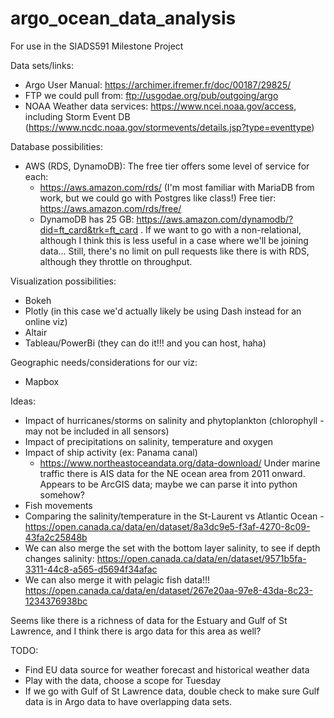 # argo_ocean_data_analysis
For use in the SIADS591 Milestone Project

Data sets/links:
* Argo User Manual: https://archimer.ifremer.fr/doc/00187/29825/
* FTP we could pull from: ftp://usgodae.org/pub/outgoing/argo
* NOAA Weather data services: https://www.ncei.noaa.gov/access, including Storm Event DB (https://www.ncdc.noaa.gov/stormevents/details.jsp?type=eventtype)

Database possibilities:
* AWS (RDS, DynamoDB): The free tier offers some level of service for each:
    * https://aws.amazon.com/rds/ (I'm most familiar with MariaDB from work, but we could go with Postgres like class!) 
    Free tier: https://aws.amazon.com/rds/free/
    * DynamoDB has 25 GB: https://aws.amazon.com/dynamodb/?did=ft_card&trk=ft_card . If we want to go with a non-relational, although
    I think this is less useful in a case where we'll be joining data... Still, there's no limit on pull requests like there is with RDS, 
    although they throttle on throughput.
    
Visualization possibilities:
* Bokeh
* Plotly (in this case we'd actually likely be using Dash instead for an online viz)
* Altair
* Tableau/PowerBi (they can do it!!! and you can host, haha)

Geographic needs/considerations for our viz:
* Mapbox 


Ideas:
- Impact of hurricanes/storms on salinity and phytoplankton (chlorophyll - may not be included in all sensors)
- Impact of precipitations on salinity, temperature and oxygen
- Impact of ship activity (ex: Panama canal)
    - https://www.northeastoceandata.org/data-download/ Under marine traffic there is AIS data for the NE ocean area from 2011 onward. 
    Appears to be ArcGIS data; maybe we can parse it into python somehow?
- Fish movements
- Comparing the salinity/temperature in the St-Laurent vs Atlantic Ocean - https://open.canada.ca/data/en/dataset/8a3dc9e5-f3af-4270-8c09-43fa2c25848b
- We can also merge the set with the bottom layer salinity, to see if depth changes salinity: https://open.canada.ca/data/en/dataset/9571b5fa-3311-44c8-a565-d5694f34afac
- We can also merge it with pelagic fish data!!! https://open.canada.ca/data/en/dataset/267e20aa-97e8-43da-8c23-1234376938bc 

Seems like there is a richness of data for the Estuary and Gulf of St Lawrence, and I think there is argo data for this area as well? 


TODO:
- Find EU data source for weather forecast and historical weather data
- Play with the data, choose a scope for Tuesday
- If we go with Gulf of St Lawrence data, double check to make sure Gulf data is in Argo data to have overlapping data sets.
